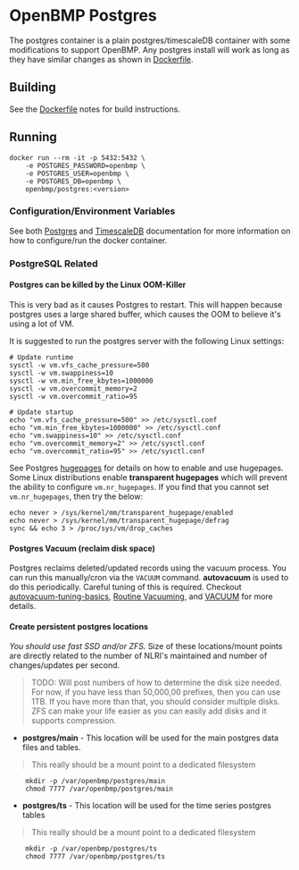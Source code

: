 # OpenBMP Postgres
The postgres container is a plain postgres/timescaleDB container with
some modifications to support OpenBMP.  Any postgres install will work as long as
they have similar changes as shown in [Dockerfile](Dockerfile).  

## Building
See the [Dockerfile](Dockerfile) notes for build instructions. 

## Running
```
docker run --rm -it -p 5432:5432 \
    -e POSTGRES_PASSWORD=openbmp \
    -e POSTGRES_USER=openbmp \
    -e POSTGRES_DB=openbmp \
    openbmp/postgres:<version>
```

### Configuration/Environment Variables
See both [Postgres](https://hub.docker.com/_/postgres) and
[TimescaleDB](https://hub.docker.com/r/timescale/timescaledb) documentation for more
information on how to configure/run the docker container. 

### PostgreSQL Related

#### Postgres can be killed by the Linux OOM-Killer
This is very bad as it causes Postgres to restart. This will happen because postgres uses a large shared buffer,
which causes the OOM to believe it's using a lot of VM.

It is suggested to run the postgres server with the following Linux settings:

    # Update runtime
    sysctl -w vm.vfs_cache_pressure=500
    sysctl -w vm.swappiness=10
    sysctl -w vm.min_free_kbytes=1000000
    sysctl -w vm.overcommit_memory=2
    sysctl -w vm.overcommit_ratio=95   
    
    # Update startup    
    echo "vm.vfs_cache_pressure=500" >> /etc/sysctl.conf
    echo "vm.min_free_kbytes=1000000" >> /etc/sysctl.conf
    echo "vm.swappiness=10" >> /etc/sysctl.conf
    echo "vm.overcommit_memory=2" >> /etc/sysctl.conf
    echo "vm.overcommit_ratio=95" >> /etc/sysctl.conf


See Postgres [hugepages](https://www.postgresql.org/docs/current/static/kernel-resources.html#LINUX-HUGE-PAGES) for
details on how to enable and use hugepages.   Some Linux distributions enable **transparent hugepages** which
will prevent the ability to configure ```vm.nr_hugepages```. If you find that you cannot set ```vm.nr_hugepages```,
then try the below:

    echo never > /sys/kernel/mm/transparent_hugepage/enabled
    echo never > /sys/kernel/mm/transparent_hugepage/defrag
    sync && echo 3 > /proc/sys/vm/drop_caches


#### Postgres Vacuum (reclaim disk space)
Postgres reclaims deleted/updated records using the vacuum process.  You can run this manually/cron via the
```VACUUM``` command.  **autovacuum** is used to do this periodically.   Careful tuning of this
is required.  Checkout [autovacuum-tuning-basics](https://blog.2ndquadrant.com/autovacuum-tuning-basics/),
[Routine Vacuuming](https://www.postgresql.org/docs/current/static/routine-vacuuming.html), and
[VACUUM](https://www.postgresql.org/docs/current/static/sql-vacuum.html) for more details. 

#### Create persistent postgres locations

*You should use fast SSD and/or ZFS.*  Size of these locations/mount points are directly related to the
number of NLRI's maintained and number of changes/updates per second.

> TODO: Will post numbers of how to determine the disk size needed.  For now, if you have less
> than 50,000,00 prefixes, then you can use 1TB.  If you have more than that, you should consider
> multiple disks.  ZFS can make your life easier as you can easily add disks and it supports compression.

- **postgres/main** - This location will be used for the main postgres data
  files and tables.

> This really should be a mount point to a dedicated filesystem

```
    mkdir -p /var/openbmp/postgres/main
    chmod 7777 /var/openbmp/postgres/main
```

- **postgres/ts** - This location will be used for the time series postgres tables

> This really should be a mount point to a dedicated filesystem

```
    mkdir -p /var/openbmp/postgres/ts
    chmod 7777 /var/openbmp/postgres/ts
```
